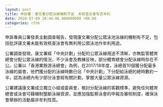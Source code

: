 ```yaml
---
layout: post
title: 申訴署：康文署分配泳線機制不足　未核查泳會有否牟利
date: 2020-07-09 10:44:06.000000000 +08:00
categories: rthk
---
```


申訴專員公署發表主動調查報告，發現康文署分配公眾泳池泳線的機制有不足，包括批評康文署未能有效核查泳會有無利用公眾泳池作牟利用途。

公署調查發現，康文署經「中央計劃」分配的公眾泳線用途不清晰，亦無監管體育總會分配公眾泳線的情況，不少泳會及教練反映，部分體育總會分配泳線時存在不公。公署以「香港業餘游泳總會」為例，在2017/18年度，泳總首10個獲分配最多泳線的屬會，他們獲分配的泳線時數已佔「中央計劃」下分配給泳總的總時數約一半，認為泳總內有少部分泳會經有關計劃，掌握大量公眾泳線資源。

公署建議康文署成立獨立小組或委員會，檢討分配泳線的客觀標準，避免任何體育總會或泳會可藉機制壟斷泳線資源，並應加強監察泳會的申報及審核制度，確保泳會舉辦的活動屬非牟利性質。
